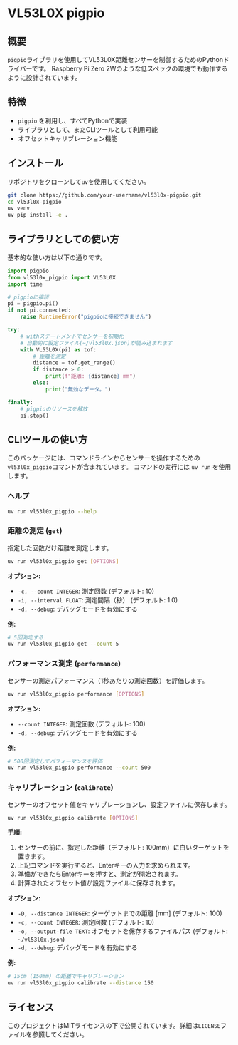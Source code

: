 # VL53L0X pigpio

## 概要

`pigpio`ライブラリを使用してVL53L0X距離センサーを制御するためのPythonドライバーです。
Raspberry Pi Zero 2Wのような低スペックの環境でも動作するように設計されています。

## 特徴

- `pigpio` を利用し、すべてPythonで実装
- ライブラリとして、またCLIツールとして利用可能
- オフセットキャリブレーション機能

## インストール

リポジトリをクローンして`uv`を使用してください。

```bash
git clone https://github.com/your-username/vl53l0x-pigpio.git
cd vl53l0x-pigpio
uv venv
uv pip install -e .
```

## ライブラリとしての使い方

基本的な使い方は以下の通りです。

```python
import pigpio
from vl53l0x_pigpio import VL53L0X
import time

# pigpioに接続
pi = pigpio.pi()
if not pi.connected:
    raise RuntimeError("pigpioに接続できません")

try:
    # withステートメントでセンサーを初期化
    # 自動的に設定ファイル(~/vl53l0x.json)が読み込まれます
    with VL53L0X(pi) as tof:
        # 距離を測定
        distance = tof.get_range()
        if distance > 0:
            print(f"距離: {distance} mm")
        else:
            print("無効なデータ。")

finally:
    # pigpioのリソースを解放
    pi.stop()
```

## CLIツールの使い方

このパッケージには、コマンドラインからセンサーを操作するための`vl53l0x_pigpio`コマンドが含まれています。
コマンドの実行には `uv run` を使用します。

### ヘルプ

```bash
uv run vl53l0x_pigpio --help
```

### 距離の測定 (`get`)

指定した回数だけ距離を測定します。

```bash
uv run vl53l0x_pigpio get [OPTIONS]
```

**オプション:**
- `-c, --count INTEGER`: 測定回数 (デフォルト: 10)
- `-i, --interval FLOAT`: 測定間隔（秒） (デフォルト: 1.0)
- `-d, --debug`: デバッグモードを有効にする

**例:**
```bash
# 5回測定する
uv run vl53l0x_pigpio get --count 5
```

### パフォーマンス測定 (`performance`)

センサーの測定パフォーマンス（1秒あたりの測定回数）を評価します。

```bash
uv run vl53l0x_pigpio performance [OPTIONS]
```

**オプション:**
- `--count INTEGER`: 測定回数 (デフォルト: 100)
- `-d, --debug`: デバッグモードを有効にする

**例:**
```bash
# 500回測定してパフォーマンスを評価
uv run vl53l0x_pigpio performance --count 500
```

### キャリブレーション (`calibrate`)

センサーのオフセット値をキャリブレーションし、設定ファイルに保存します。

```bash
uv run vl53l0x_pigpio calibrate [OPTIONS]
```

**手順:**
1. センサーの前に、指定した距離（デフォルト: 100mm）に白いターゲットを置きます。
2. 上記コマンドを実行すると、Enterキーの入力を求められます。
3. 準備ができたらEnterキーを押すと、測定が開始されます。
4. 計算されたオフセット値が設定ファイルに保存されます。

**オプション:**
- `-D, --distance INTEGER`: ターゲットまでの距離 [mm] (デフォルト: 100)
- `-c, --count INTEGER`: 測定回数 (デフォルト: 10)
- `-o, --output-file TEXT`: オフセットを保存するファイルパス (デフォルト: `~/vl53l0x.json`)
- `-d, --debug`: デバッグモードを有効にする

**例:**
```bash
# 15cm (150mm) の距離でキャリブレーション
uv run vl53l0x_pigpio calibrate --distance 150
```

## ライセンス

このプロジェクトはMITライセンスの下で公開されています。詳細は`LICENSE`ファイルを参照してください。